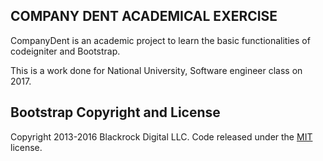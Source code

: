 
## COMPANY DENT ACADEMICAL EXERCISE

CompanyDent is an academic project to learn the basic functionalities of codeigniter and Bootstrap.

This is a work done for National University, Software engineer class on 2017.




## Bootstrap Copyright and License

Copyright 2013-2016 Blackrock Digital LLC. Code released under the [MIT](https://github.com/BlackrockDigital/startbootstrap-full-slider/blob/gh-pages/LICENSE) license.
